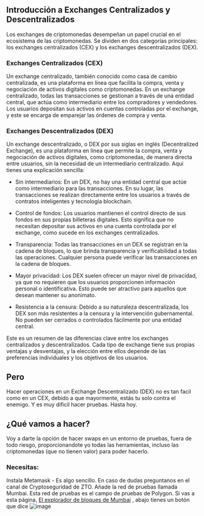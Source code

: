 ## Introducción a Exchanges Centralizados y Descentralizados

Los exchanges de criptomonedas desempeñan un papel crucial en el ecosistema de las criptomonedas. Se dividen en dos categorías principales: los exchanges centralizados (CEX) y los exchanges descentralizados (DEX).

### Exchanges Centralizados (CEX)

Un exchange centralizado, también conocido como casa de cambio centralizada, es una plataforma en línea que facilita la compra, venta y negociación de activos digitales como criptomonedas. En un exchange centralizado, todas las transacciones se gestionan a través de una entidad central, que actúa como intermediario entre los compradores y vendedores. Los usuarios depositan sus activos en cuentas controladas por el exchange, y este se encarga de emparejar las órdenes de compra y venta.

### Exchanges Descentralizados (DEX)

Un exchange descentralizado, o DEX por sus siglas en inglés (Decentralized Exchange), es una plataforma en línea que permite la compra, venta y negociación de activos digitales, como criptomonedas, de manera directa entre usuarios, sin la necesidad de un intermediario centralizado. Aquí tienes una explicación sencilla:

- Sin intermediarios: En un DEX, no hay una entidad central que actúe como intermediario para las transacciones. En su lugar, las transacciones se realizan directamente entre los usuarios a través de contratos inteligentes y tecnología blockchain.

- Control de fondos: Los usuarios mantienen el control directo de sus fondos en sus propias billeteras digitales. Esto significa que no necesitan depositar sus activos en una cuenta controlada por el exchange, como sucede en los exchanges centralizados.

- Transparencia: Todas las transacciones en un DEX se registran en la cadena de bloques, lo que brinda transparencia y verificabilidad a todas las operaciones. Cualquier persona puede verificar las transacciones en la cadena de bloques.

- Mayor privacidad: Los DEX suelen ofrecer un mayor nivel de privacidad, ya que no requieren que los usuarios proporcionen información personal o identificativa. Esto puede ser atractivo para aquellos que desean mantener su anonimato.

- Resistencia a la censura: Debido a su naturaleza descentralizada, los DEX son más resistentes a la censura y la intervención gubernamental. No pueden ser cerrados o controlados fácilmente por una entidad central.

Este es un resumen de las diferencias clave entre los exchanges centralizados y descentralizados. Cada tipo de exchange tiene sus propias ventajas y desventajas, y la elección entre ellos depende de las preferencias individuales y los objetivos de los usuarios.

## Pero
Hacer operaciones en un Exchange Descentralizado (DEX) no es tan facil como en un CEX, debido a que mayormente, estás tu solo contra el enemigo. 
Y es muy dificil hacer pruebas. 
Hasta hoy.

## ¿Qué vamos a hacer?

Voy a darte la opción de hacer swaps en un entorno de pruebas, fuera de todo riesgo, proporcionandote yo todas las herramientas, incluso las criptomonedas (que no tienen valor) para poder hacerlo.

### Necesitas:

Instala Metamask - Es algo sencillo. En caso de dudas preguntanos en el canal de Cryptoseguridad de ZTO.
Añade la red de pruebas llamada Mumbai. Esta red de pruebas es el campo de pruebas de Polygon. Si vas a esta página, [El explorador de bloques de Mumbai](https://mumbai.polygonscan.com/)
, abajo tienes un botón que dice ![image](https://github.com/ZeroUnreleased/ZeroUnreleased/assets/145182602/5ccc52ca-1cfd-451d-9075-d2cba9228b47)

